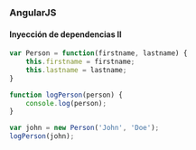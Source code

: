 ### AngularJS
#### Inyección de dependencias II

```javascript
var Person = function(firstname, lastname) {
    this.firstname = firstname;
    this.lastname = lastname;
}

function logPerson(person) {
    console.log(person);
}

var john = new Person('John', 'Doe');
logPerson(john);
```
